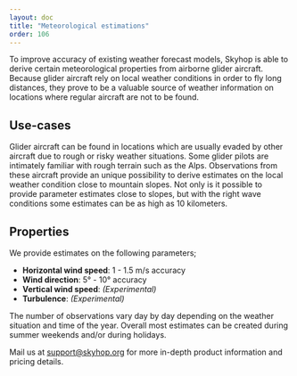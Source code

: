 ```yaml
---
layout: doc
title: "Meteorological estimations"
order: 106
---
```


To improve accuracy of existing weather forecast models, Skyhop is able to derive certain meteorological properties from airborne glider aircraft. Because glider aircraft rely on local weather conditions in order to fly long distances, they prove to be a valuable source of weather information on locations where regular aircraft are not to be found.

## Use-cases

Glider aircraft can be found in locations which are usually evaded by other aircraft due to rough or risky weather situations. Some glider pilots are intimately familiar with rough terrain such as the Alps. Observations from these aircraft provide an unique possibility to derive estimates on the local weather condition close to mountain slopes. Not only is it possible to provide parameter estimates close to slopes, but with the right wave conditions some estimates can be as high as 10 kilometers.

## Properties

We provide estimates on the following parameters;

- **Horizontal wind speed**: 1 - 1.5 m/s accuracy
- **Wind direction**: 5° - 10° accuracy
- **Vertical wind speed**: *(Experimental)*
- **Turbulence**: *(Experimental)*

The number of observations vary day by day depending on the weather situation and time of the year. Overall most estimates can be created during summer weekends and/or during holidays.

Mail us at [support@skyhop.org](mailto:support@skyhop.org) for more in-depth product information and pricing details.